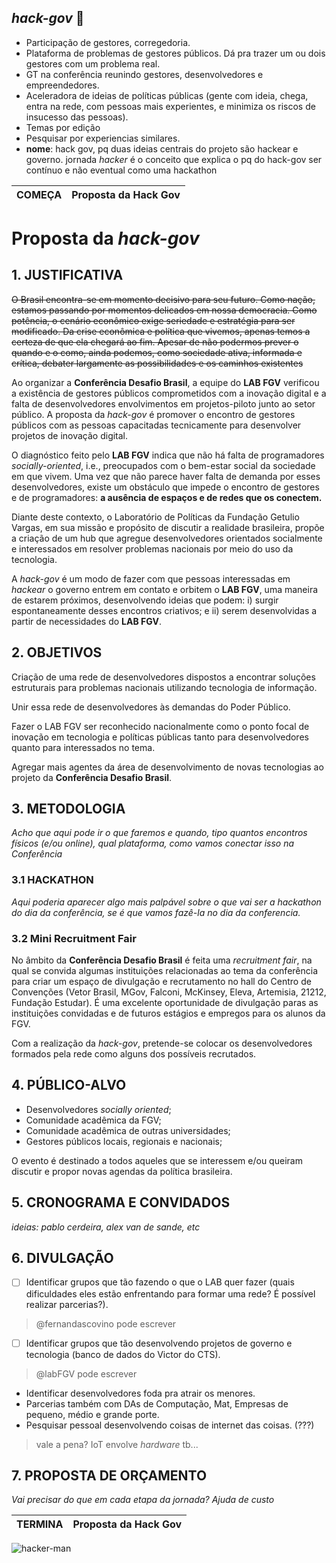 ## _hack-gov_ :floppy_disk:

- Participação de gestores, corregedoria.
- Plataforma de problemas de gestores públicos. Dá pra trazer um ou dois gestores com um problema real. 
- GT na conferência reunindo gestores, desenvolvedores e empreendedores. 
- Aceleradora de ideias de políticas públicas (gente com ideia, chega, entra na rede, com pessoas mais experientes, e minimiza os riscos de insucesso das pessoas).
- Temas por edição
- Pesquisar por experiencias similares. 
- __nome__: hack gov, pq duas ideias centrais do projeto são hackear e governo. jornada _hacker_ é o conceito que explica o pq do hack-gov ser contínuo e não eventual como uma hackathon


COMEÇA | Proposta da Hack Gov
--------------- | -------

# Proposta da _hack-gov_

## 1. JUSTIFICATIVA

~~O Brasil encontra-se em momento decisivo para seu futuro. Como nação, estamos passando por momentos delicados em nossa democracia. Como potência, o cenário econômico exige seriedade e estratégia para ser modificado. Da crise econômica e política que vivemos, apenas temos a certeza de que ela chegará ao fim. Apesar de não podermos prever o quando e o como, ainda podemos, como sociedade ativa, informada e crítica, debater largamente as possibilidades e os caminhos existentes~~

Ao organizar a __Conferência Desafio Brasil__, a equipe do __LAB FGV__ verificou a existência de gestores públicos comprometidos com a inovação digital e a falta de desenvolvedores envolvimentos em projetos-piloto junto ao setor público. A proposta da _hack-gov_ é promover o encontro de gestores públicos com as pessoas capacitadas tecnicamente para desenvolver projetos de inovação digital.

O diagnóstico feito pelo __LAB FGV__ indica que não há falta de programadores _socially-oriented_, i.e., preocupados com o bem-estar social da sociedade em que vivem. Uma vez que não parece haver falta de demanda por esses desenvolvedores, existe um obstáculo que impede o encontro de gestores e de programadores: __a ausência de espaços e de redes que os conectem.__ 

Diante deste contexto, o Laboratório de Políticas da Fundação Getulio Vargas, em sua missão e propósito de discutir a realidade brasileira, propõe a criação de um hub que agregue desenvolvedores orientados socialmente e interessados em resolver problemas nacionais por meio do uso da tecnologia.

A _hack-gov_ é um modo de fazer com que pessoas interessadas em _hackear_ o governo entrem em contato e orbitem o __LAB FGV__, uma maneira de estarem próximos, desenvolvendo ideias que podem: i) surgir espontaneamente desses encontros criativos; e ii) serem desenvolvidas a partir de necessidades do __LAB FGV__.

## 2. OBJETIVOS

Criação de uma rede de desenvolvedores dispostos a encontrar soluções estruturais para problemas nacionais utilizando tecnologia de informação. 

Unir essa rede de desenvolvedores às demandas do Poder Público.

Fazer o LAB FGV ser reconhecido nacionalmente como o ponto focal de inovação em tecnologia e políticas públicas tanto para desenvolvedores quanto para interessados no tema.

Agregar mais agentes da área de desenvolvimento de novas tecnologias ao projeto da __Conferência Desafio Brasil__.

## 3. METODOLOGIA 

_Acho que aqui pode ir o que faremos e quando, tipo quantos encontros físicos (e/ou online), qual plataforma, como vamos conectar isso na Conferência_

### 3.1 HACKATHON

_Aqui poderia aparecer algo mais palpável sobre o que vai ser a hackathon do dia da conferência, se é que vamos fazê-la no dia da conferencia._

### 3.2 Mini Recruitment Fair

No âmbito da __Conferência Desafio Brasil__ é feita uma _recruitment fair_, na qual se convida algumas instituições relacionadas ao tema da conferência para criar um espaço de divulgação e recrutamento no hall do Centro de Convenções (Vetor Brasil, MGov, Falconi, McKinsey, Eleva, Artemisia, 21212, Fundação Estudar). É uma excelente oportunidade de divulgação paras as instituições convidadas e de futuros estágios e empregos para os alunos da FGV. 

Com a realização da _hack-gov_, pretende-se colocar os desenvolvedores formados pela rede como alguns dos possíveis recrutados.

## 4. PÚBLICO-ALVO

- Desenvolvedores _socially oriented_;
- Comunidade acadêmica da FGV;
- Comunidade acadêmica de outras universidades;
- Gestores públicos locais, regionais e nacionais;

O evento é destinado a todos aqueles que se interessem e/ou queiram discutir e propor novas agendas da política brasileira.

## 5. CRONOGRAMA E CONVIDADOS

_ideias: pablo cerdeira, alex van de sande, etc_

## 6. DIVULGAÇÃO

- [ ] Identificar grupos que tão fazendo o que o LAB quer fazer (quais dificuldades eles estão enfrentando para formar uma rede? É possível realizar parcerias?).

> @fernandascovino pode escrever

- [ ] Identificar grupos que tão desenvolvendo projetos de governo e tecnologia (banco de dados do Victor do CTS).

> @labFGV pode escrever

- Identificar desenvolvedores foda pra atrair os menores.
- Parcerias também com DAs de Computação, Mat, Empresas de pequeno, médio e grande porte.
- Pesquisar pessoal desenvolvendo coisas de internet das coisas. (???)

> vale a pena? IoT envolve _hardware_ tb...

## 7. PROPOSTA DE ORÇAMENTO 

_Vai precisar do que em cada etapa da jornada?
Ajuda de custo_

TERMINA | Proposta da Hack Gov
------- | -------

![hacker-man](https://i.ytimg.com/vi/KEkrWRHCDQU/maxresdefault.jpg)
